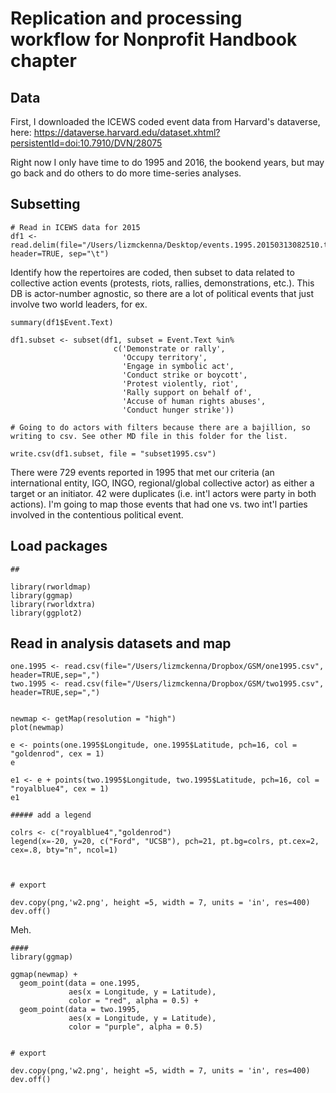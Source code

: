 # Replication and processing workflow for Nonprofit Handbook chapter

## Data
First, I downloaded the ICEWS coded event data from Harvard's dataverse, here:
https://dataverse.harvard.edu/dataset.xhtml?persistentId=doi:10.7910/DVN/28075

Right now I only have time to do 1995 and 2016, the bookend years, but may go back and do others to do more time-series analyses.


## Subsetting


```
# Read in ICEWS data for 2015
df1 <- read.delim(file="/Users/lizmckenna/Desktop/events.1995.20150313082510.tab", header=TRUE, sep="\t")

```
Identify how the repertoires are coded, then subset to data related to collective action events (protests, riots, rallies, demonstrations, etc.). This DB is actor-number agnostic, so there are a lot of political events that just involve two world leaders, for ex.
```
summary(df1$Event.Text)

df1.subset <- subset(df1, subset = Event.Text %in% 
                       c('Demonstrate or rally',
                         'Occupy territory',
                         'Engage in symbolic act',
                         'Conduct strike or boycott',
                         'Protest violently, riot',
                         'Rally support on behalf of',
                         'Accuse of human rights abuses',
                         'Conduct hunger strike'))

# Going to do actors with filters because there are a bajillion, so writing to csv. See other MD file in this folder for the list.

write.csv(df1.subset, file = "subset1995.csv")

```

There were 729 events reported in 1995 that met our criteria (an international entity, IGO, INGO, regional/global collective actor) as either a target or an initiator. 42 were duplicates (i.e. int'l actors were party in both actions). I'm going to map those events that had one vs. two int'l parties involved in the contentious political event.

## Load packages
```
##

library(rworldmap)
library(ggmap)
library(rworldxtra)
library(ggplot2)
```
## Read in analysis datasets and map
```
one.1995 <- read.csv(file="/Users/lizmckenna/Dropbox/GSM/one1995.csv", header=TRUE,sep=",")
two.1995 <- read.csv(file="/Users/lizmckenna/Dropbox/GSM/two1995.csv", header=TRUE,sep=",")


newmap <- getMap(resolution = "high")
plot(newmap)

e <- points(one.1995$Longitude, one.1995$Latitude, pch=16, col = "goldenrod", cex = 1)
e

e1 <- e + points(two.1995$Longitude, two.1995$Latitude, pch=16, col = "royalblue4", cex = 1)
e1  

##### add a legend

colrs <- c("royalblue4","goldenrod")
legend(x=-20, y=20, c("Ford", "UCSB"), pch=21, pt.bg=colrs, pt.cex=2, cex=.8, bty="n", ncol=1)



# export
  
dev.copy(png,'w2.png', height =5, width = 7, units = 'in', res=400)
dev.off()
```
Meh.
```
####
library(ggmap)

ggmap(newmap) +
  geom_point(data = one.1995,
             aes(x = Longitude, y = Latitude),
             color = "red", alpha = 0.5) +
  geom_point(data = two.1995,
             aes(x = Longitude, y = Latitude),
             color = "purple", alpha = 0.5)


# export
  
dev.copy(png,'w2.png', height =5, width = 7, units = 'in', res=400)
dev.off()
```
